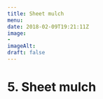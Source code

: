 ```yaml
---
title: Sheet mulch
menu: 
date: 2018-02-09T19:21:11Z
image: 
- 
imageAlt: 
draft: false
---
```


# 5. Sheet mulch
